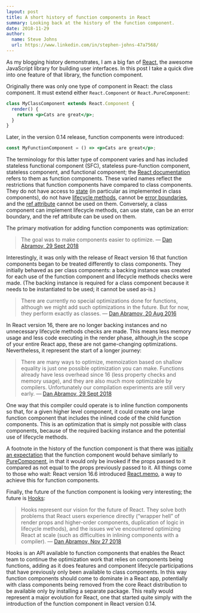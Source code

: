 ```yaml
---
layout: post
title: A short history of function components in React
summary: Looking back at the history of the function component.
date: 2018-11-29
author:
  name: Steve Johns
  url: https://www.linkedin.com/in/stephen-johns-47a7568/
---
```


As my blogging history demonstrates, I am a big fan of [React](https://reactjs.org/), the awesome JavaScript library for building user interfaces. In this post I take a quick dive into one feature of that library, the function component.

Originally there was only one type of component in React: the class component. It must extend either `React.Component` or `React.PureComponent`:

```jsx
class MyClassComponent extends React.Component {
  render() {
    return <p>Cats are great</p>;
  }
}
```

Later, in the version 0.14 release, function components were introduced:

```jsx
const MyFunctionComponent = () => <p>Cats are great</p>;
```

The terminology for this latter type of component varies and has included stateless functional component (SFC), stateless pure-function component, stateless component, and functional component; the [React documentation](https://reactjs.org/docs/components-and-props.html#function-and-class-components) refers to them as function components. These varied names reflect the restrictions that function components have compared to class components. They do not have access to [state](https://reactjs.org/docs/state-and-lifecycle.html#adding-local-state-to-a-class) (in particular as implemented in class components), do not have [lifecycle methods](https://reactjs.org/docs/react-component.html#the-component-lifecycle), cannot be [error boundaries](https://reactjs.org/docs/error-boundaries.html), and the [ref attribute](https://reactjs.org/docs/refs-and-the-dom.html) cannot be used on them. Conversely, a class component can implement lifecycle methods, can use state, can be an error boundary, and the ref attribute can be used on them.

The primary motivation for adding function components was optimization:

> The goal was to make components easier to optimize.
> — [Dan Abramov, 29 Sept 2018](https://github.com/facebook/react/pull/13748#issuecomment-425667422)

Interestingly, it was only with the release of React version 16 that function components began to be treated differently to class components. They initially behaved as per class components: a backing instance was created for each use of the function component and lifecycle methods checks were made. (The backing instance is required for a class component because it needs to be instantiated to be used; it cannot be used as-is.)

> There are currently no special optimizations done for functions, although we might add such optimizations in the future. But for now, they perform exactly as classes.
> — [Dan Abramov, 20 Aug 2016](https://github.com/facebook/react/issues/5677#issuecomment-241190513)

In React version 16, there are no longer backing instances and no unnecessary lifecycle methods checks are made. This means less memory usage and less code executing in the render phase, although,in the scope of your entire React app, these are not game-changing optimizations. Nevertheless, it represent the start of a longer journey:

> There are many ways to optimize, memoization based on shallow equality is just one possible optimization you can make. Functions already have less overhead since 16 (less property checks and memory usage), and they are also much more optimizable by compilers. Unfortunately our compilation experiments are still very early.
> — [Dan Abramov, 29 Sept 2018](https://github.com/facebook/react/pull/13748#issuecomment-425667422)

One way that this compiler could operate is to inline function components so that, for a given higher level component, it could create one large function component that includes the inlined code of the child function components. This is an optimization that is simply not possible with class components, because of the required backing instance and the potential use of lifecycle methods.

A footnote in the history of the function component is that there was [initially an expectation](https://github.com/facebook/react/issues/5677) that the function component would behave similarly to [PureComponent](https://reactjs.org/docs/react-api.html#reactpurecomponent), in that it would only be invoked if the props passed to it compared as not equal to the props previously passed to it. All things come to those who wait: React version 16.6 introduced [React.memo](https://reactjs.org/docs/react-api.html#reactmemo), a way to achieve this for function components.

Finally, the future of the function component is looking very interesting; the future is [Hooks](https://reactjs.org/docs/hooks-intro.html):

> Hooks represent our vision for the future of React. They solve both problems that React users experience directly (“wrapper hell” of render props and higher-order components, duplication of logic in lifecycle methods), and the issues we’ve encountered optimizing React at scale (such as difficulties in inlining components with a compiler).
> — [Dan Abramov, Nov 27 2018](https://reactjs.org/blog/2018/11/27/react-16-roadmap.html)

Hooks is an API available to function components that enables the React team to continue the optimization work that relies on components being functions, adding as it does features and component lifecycle participations that have previously only been available to class components. In this way function components should come to dominate in a React app, potentially with class components being removed from the core React distribution to be available only by installing a separate package. This really would represent a major evolution for React, one that started quite simply with the introduction of the function component in React version 0.14.
